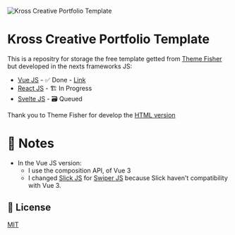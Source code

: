 ![Kross Creative Portfolio Template](https://themefisher.com/wp-content/uploads/edd/2019/04/kross-portfolio-template.jpg)

# Kross Creative Portfolio Template
This is a repositry for storage the free template getted from [Theme Fisher](https://themefisher.com/) but developed in the nexts frameworks JS:
- [Vue JS](https://github.com/vuejs/core) - ✅ Done - [Link](https://kross-creative.netlify.app)
- [React JS](https://reactjs.org/) - 🏗️ In Progress 
- [Svelte JS](https://svelte.dev/) - 🗃️ Queued

Thank you to Theme Fisher for develop the [HTML version](https://themefisher.com/products/kross-creative-portfolio-template/)

# 📝 Notes
- In the Vue JS version:
    - I use the composition API, of Vue 3
    - I changed [Slick JS](http://kenwheeler.github.io/slick/) for [Swiper JS](https://swiperjs.com/) because Slick haven't compatibility with Vue 3.

## 📃 License
[MIT](https://choosealicense.com/licenses/mit/)
